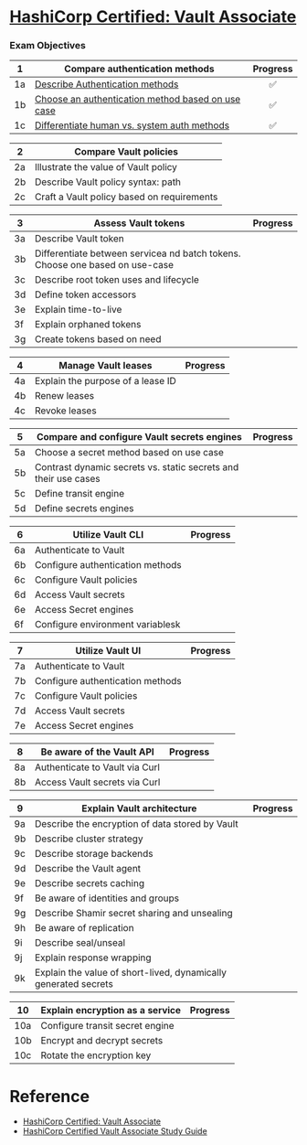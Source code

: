 # [HashiCorp Certified: Vault Associate](https://www.hashicorp.com/certification/vault-associate)

### Exam Objectives

| 1   | Compare authentication methods                                         |      Progress      |
| --- | ---------------------------------------------------------------------- | :----------------: |
| 1a  | [Describe Authentication methods](./auth-methods.md)                   | :white_check_mark: |
| 1b  | [Choose an authentication method based on use case](./auth-methods.md) | :white_check_mark: |
| 1c  | [Differentiate human vs. system auth methods](./auth-methods.md)       | :white_check_mark: |

| 2   | Compare Vault policies                     |
| --- | ------------------------------------------ |
| 2a  | Illustrate the value of Vault policy       |
| 2b  | Describe Vault policy syntax: path         |
| 2c  | Craft a Vault policy based on requirements |

| 3   | Assess Vault tokens                                                          | Progress |
| --- | ---------------------------------------------------------------------------- | :------: |
| 3a  | Describe Vault token                                                         |
| 3b  | Differentiate between servicea nd batch tokens. Choose one based on use-case |
| 3c  | Describe root token uses and lifecycle                                       |
| 3d  | Define token accessors                                                       |
| 3e  | Explain time-to-live                                                         |
| 3f  | Explain orphaned tokens                                                      |
| 3g  | Create tokens based on need                                                  |

| 4   | Manage Vault leases               | Progress |
| --- | --------------------------------- | :------: |
| 4a  | Explain the purpose of a lease ID |
| 4b  | Renew leases                      |
| 4c  | Revoke leases                     |

| 5   | Compare and configure Vault secrets engines                     | Progress |
| --- | --------------------------------------------------------------- | :------: |
| 5a  | Choose a secret method based on use case                        |
| 5b  | Contrast dynamic secrets vs. static secrets and their use cases |
| 5c  | Define transit engine                                           |
| 5d  | Define secrets engines                                          |

| 6   | Utilize Vault CLI                | Progress |
| --- | -------------------------------- | :------: |
| 6a  | Authenticate to Vault            |
| 6b  | Configure authentication methods |
| 6c  | Configure Vault policies         |
| 6d  | Access Vault secrets             |
| 6e  | Access Secret engines            |
| 6f  | Configure environment variablesk |

| 7   | Utilize Vault UI                 | Progress |
| --- | -------------------------------- | :------: |
| 7a  | Authenticate to Vault            |
| 7b  | Configure authentication methods |
| 7c  | Configure Vault policies         |
| 7d  | Access Vault secrets             |
| 7e  | Access Secret engines            |

| 8   | Be aware of the Vault API      | Progress |
| --- | ------------------------------ | :------: |
| 8a  | Authenticate to Vault via Curl |
| 8b  | Access Vault secrets via Curl  |

| 9   | Explain Vault architecture                                      | Progress |
| --- | --------------------------------------------------------------- | :------: |
| 9a  | Describe the encryption of data stored by Vault                 |
| 9b  | Describe cluster strategy                                       |
| 9c  | Describe storage backends                                       |
| 9d  | Describe the Vault agent                                        |
| 9e  | Describe secrets caching                                        |
| 9f  | Be aware of identities and groups                               |
| 9g  | Describe Shamir secret sharing and unsealing                    |
| 9h  | Be aware of replication                                         |
| 9i  | Describe seal/unseal                                            |
| 9j  | Explain response wrapping                                       |
| 9k  | Explain the value of short-lived, dynamically generated secrets |

| 10  | Explain encryption as a service | Progress |
| --- | ------------------------------- | :------: |
| 10a | Configure transit secret engine |
| 10b | Encrypt and decrypt secrets     |
| 10c | Rotate the encryption key       |

# Reference

- [HashiCorp Certified: Vault Associate](https://www.hashicorp.com/certification/vault-associate)
- [HashiCorp Certified Vault Associate Study Guide](https://adinermie.com/hashicorp-certified-vault-associate-study-guide/)
